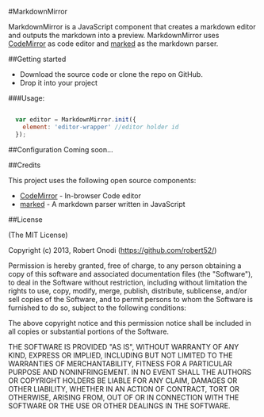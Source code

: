 #MarkdownMirror

MarkdownMirror is a JavaScript component that creates a markdown editor and outputs the markdown into a preview. MarkdownMirror uses [CodeMirror](http://codemirror.net "CodeMirror editor") as code editor and [marked](https://github.com/chjj/marked "markdown parser") as the markdown parser.

##Getting started

- Download the source code or clone the repo on GitHub.
- Drop it into your project

###Usage:

```javascript

  var editor = MarkdownMirror.init({
    element: 'editor-wrapper' //editor holder id
  });
```


##Configuration
Coming soon...

##Credits

This project uses the following open source components:

- [CodeMirror](http://codemirror.net "CodeMirror editor") - In-browser Code editor
- [marked](https://github.com/chjj/marked "markdown parser") - A markdown parser written in JavaScript

##License

(The MIT License)

Copyright (c) 2013, Robert Onodi (https://github.com/robert52/)

Permission is hereby granted, free of charge, to any person obtaining a copy
of this software and associated documentation files (the "Software"), to deal
in the Software without restriction, including without limitation the rights
to use, copy, modify, merge, publish, distribute, sublicense, and/or sell
copies of the Software, and to permit persons to whom the Software is
furnished to do so, subject to the following conditions:

The above copyright notice and this permission notice shall be included in
all copies or substantial portions of the Software.

THE SOFTWARE IS PROVIDED "AS IS", WITHOUT WARRANTY OF ANY KIND, EXPRESS OR
IMPLIED, INCLUDING BUT NOT LIMITED TO THE WARRANTIES OF MERCHANTABILITY,
FITNESS FOR A PARTICULAR PURPOSE AND NONINFRINGEMENT. IN NO EVENT SHALL THE
AUTHORS OR COPYRIGHT HOLDERS BE LIABLE FOR ANY CLAIM, DAMAGES OR OTHER
LIABILITY, WHETHER IN AN ACTION OF CONTRACT, TORT OR OTHERWISE, ARISING FROM,
OUT OF OR IN CONNECTION WITH THE SOFTWARE OR THE USE OR OTHER DEALINGS IN
THE SOFTWARE.